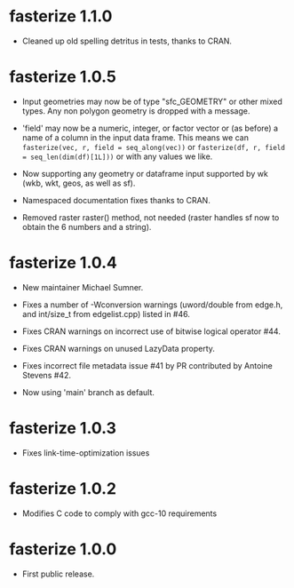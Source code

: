 # fasterize 1.1.0

* Cleaned up old spelling detritus in tests, thanks to CRAN. 

# fasterize 1.0.5

* Input geometries may now be of type "sfc_GEOMETRY" or other mixed types. Any non polygon
 geometry is dropped with a message. 
 
* 'field' may now be a numeric, integer, or factor vector or (as before) a name of a column in 
  the input data frame. This means we can `fasterize(vec, r, field = seq_along(vec))` or
  `fasterize(df, r, field = seq_len(dim(df)[1L]))` or with any values we like. 

* Now supporting any geometry or dataframe input supported by wk (wkb, wkt, geos, as well as sf). 

* Namespaced documentation fixes thanks to CRAN. 

* Removed raster raster() method, not needed (raster handles sf now to obtain the 6 numbers and a string). 

# fasterize 1.0.4

* New maintainer Michael Sumner. 

* Fixes a number of -Wconversion warnings (uword/double from edge.h, and int/size_t from edgelist.cpp) listed in #46. 

* Fixes CRAN warnings on incorrect use of bitwise logical operator #44. 

* Fixes CRAN warnings on unused LazyData property. 

* Fixes incorrect file metadata issue #41 by PR contributed by Antoine Stevens #42. 

* Now using 'main' branch as default. 

# fasterize 1.0.3

* Fixes link-time-optimization issues

# fasterize 1.0.2

* Modifies C code to comply with gcc-10 requirements

# fasterize 1.0.0

* First public release.

